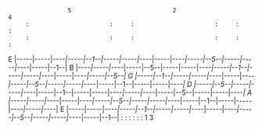                      5                             2                             4
         :                       :     :                       :     :                       :
         :                       :     :                       :     :                       :
E  |-----|-----|--*--|-----|--1--|-----|-----|--*--|-----|--*--|-----|--5--|-----|-----|--*--|-----|--1--|
B  |--*--|-----|--*--|-----|--5--|-----|-----|--*--|-----|--1--|-----|-----|--*--|-----|--*--|-----|--5--|
G  |-----|--1--|-----|-----|--*--|-----|--*--|-----|--5--|-----|-----|--*--|-----|--1--|-----|-----|--*--|
D  |-----|--5--|-----|-----|--*--|-----|--1--|-----|-----|--*--|-----|--*--|-----|--5--|-----|-----|--*--|
A  |-----|-----|--*--|-----|--*--|-----|--5--|-----|-----|--*--|-----|--1--|-----|-----|--*--|-----|--*--|
E  |-----|-----|--*--|-----|--1--|-----|-----|--*--|-----|--*--|-----|--5--|-----|-----|--*--|-----|--1--|
                           :                       :                             :
                           :                       :                             :
                                       1                          3
